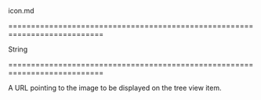 <!--dep-->icon.md<!--/dep-->
===========================================================================
<!--type-->String<!--/type-->
===========================================================================

<!--shortDescription-->
A URL pointing to the image to be displayed on the tree view item.
<!--/shortDescription-->

<!--fullDescription-->

<!--/fullDescription-->
